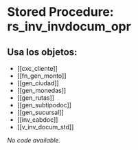 # Stored Procedure: rs_inv_invdocum_opr

## Usa los objetos:
- [[cxc_cliente]]
- [[fn_gen_monto]]
- [[gen_ciudad]]
- [[gen_monedas]]
- [[gen_rutas]]
- [[gen_subtipodoc]]
- [[gen_sucursal]]
- [[inv_cabdoc]]
- [[v_inv_docum_std]]

*No code available.*

